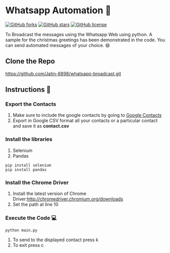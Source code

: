 # Whatsapp Automation :rocket:

[![GitHub forks](https://img.shields.io/github/forks/Jatin-8898/whatsapp-broadcast)](https://github.com/Jatin-8898/whatsapp-broadcast/network) [![GitHub stars](https://img.shields.io/github/stars/Jatin-8898/whatsapp-broadcast)](https://github.com/Jatin-8898/whatsapp-broadcast/stargazers) [![GitHub license](https://img.shields.io/github/license/Jatin-8898/whatsapp-broadcast)](https://github.com/Jatin-8898/whatsapp-broadcast/blob/master/LICENSE)

To Broadcast the messages using the Whatsapp Web using python.
A sample for the christmas greetings has been demonstrated in the code.
<Enter>
You can send automated messages of your choice.
:smile:

## Clone the Repo
https://github.com/Jatin-8898/whatsapp-broadcast.git

## Instructions :blue_book:

### Export the Contacts
 1) Make sure to include the google contacts by going to [Google Contacts](https://contacts.google.com/)
 2) Export in Google CSV format all your contacts or a particular contact and save it as **contact.csv** 
 
### Install the libraries
 1) Selenium  
 2) Pandas
```
pip install selenium 
pip install pandas
```
### Install the Chrome Driver
 1. Install the latest version of Chrome Driver:http://chromedriver.chromium.org/downloads
 2. Set the path at line 10
 
### Execute the Code :computer:
```
python main.py
```
1) To send to the displayed contact press k
2) To exit press c
